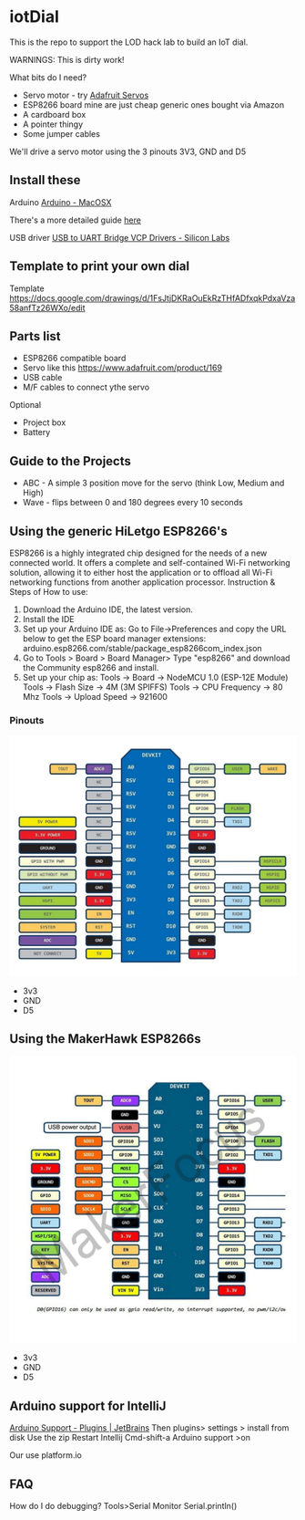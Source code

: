 # iotDial

This is the repo to support the LOD hack lab to build an IoT dial.

WARNINGS: This is dirty work!

What bits do I need?
* Servo motor - try [Adafruit Servos](https://www.adafruit.com/product/169)
* ESP8266 board mine are just cheap generic ones bought via Amazon
* A cardboard box
* A pointer thingy
* Some jumper cables

We'll drive a servo motor using the 3 pinouts 3V3, GND and D5 

## Install these
Arduino [Arduino - MacOSX](https://www.arduino.cc/en/guide/MacOSX)

There's a more detailed guide [here](https://learn.adafruit.com/adafruit-huzzah-esp8266-breakout/using-arduino-ide)

USB driver
[USB to UART Bridge VCP Drivers - Silicon Labs](https://www.silabs.com/products/development-tools/software/usb-to-uart-bridge-vcp-drivers)

## Template to print your own dial
Template
https://docs.google.com/drawings/d/1FsJtjDKRaOuEkRzTHfADfxqkPdxaVza58anfTz26WXo/edit

## Parts list
* ESP8266 compatible board
* Servo like this https://www.adafruit.com/product/169
* USB cable
* M/F cables to connect ythe servo

Optional
* Project box
* Battery

## Guide to the Projects
* ABC - A simple 3 position move for the servo (think Low, Medium and High)
* Wave - flips between 0 and 180 degrees every 10 seconds



## Using the generic HiLetgo ESP8266's

ESP8266 is a highly integrated chip designed for the needs of a new connected world. It offers a complete and self-contained Wi-Fi networking solution, allowing it to either host the application or to offload all Wi-Fi networking functions from another application processor. 
Instruction & Steps of How to use:
1. Download the Arduino IDE, the latest version. 
2. Install the IDE
3. Set up your Arduino IDE as:
Go to File->Preferences and copy the URL below to get the ESP board manager extensions: arduino.esp8266.com/stable/package_esp8266com_index.json
4. Go to Tools > Board > Board Manager> Type "esp8266" and download the Community esp8266 and install. 
5. Set up your chip as:
Tools -> Board -> NodeMCU 1.0 (ESP-12E Module)
Tools -> Flash Size -> 4M (3M SPIFFS)
Tools -> CPU Frequency -> 80 Mhz
Tools -> Upload Speed -> 921600

### Pinouts
![](images/HiLetgo.jpg)
* 3v3 
* GND
* D5

## Using the MakerHawk ESP8266s

![](images/makerhawk.jpg)
* 3v3 
* GND
* D5


## Arduino support for IntelliJ
[Arduino Support - Plugins | JetBrains](https://plugins.jetbrains.com/plugin/11301-arduino-support)
Then plugins> settings > install from disk
Use the zip
Restart Intellij
Cmd-shift-a Arduino support >on


Our use platform.io

## FAQ
How do I do debugging?
Tools>Serial Monitor 
Serial.println()
